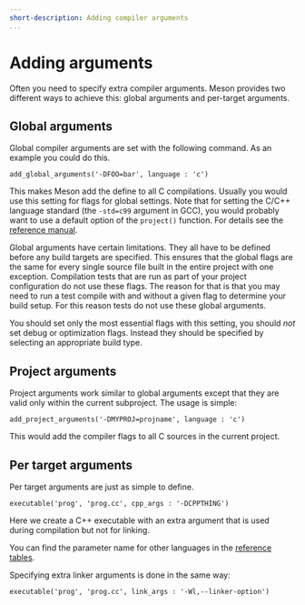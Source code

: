 ```yaml
---
short-description: Adding compiler arguments
...
```


# Adding arguments

Often you need to specify extra compiler arguments. Meson provides two
different ways to achieve this: global arguments and per-target
arguments.

Global arguments
--

Global compiler arguments are set with the following command. As an
example you could do this.

```meson
add_global_arguments('-DFOO=bar', language : 'c')
```

This makes Meson add the define to all C compilations. Usually you
would use this setting for flags for global settings. Note that for
setting the C/C++ language standard (the `-std=c99` argument in GCC),
you would probably want to use a default option of the `project()`
function. For details see the [reference manual](Reference-manual.md).

Global arguments have certain limitations. They all have to be defined
before any build targets are specified. This ensures that the global
flags are the same for every single source file built in the entire
project with one exception. Compilation tests that are run as part of
your project configuration do not use these flags. The reason for that
is that you may need to run a test compile with and without a given
flag to determine your build setup. For this reason tests do not use
these global arguments.

You should set only the most essential flags with this setting, you
should *not* set debug or optimization flags. Instead they should be
specified by selecting an appropriate build type.

Project arguments
--

Project arguments work similar to global arguments except that they
are valid only within the current subproject. The usage is simple:

```meson
add_project_arguments('-DMYPROJ=projname', language : 'c')
```

This would add the compiler flags to all C sources in the current
project.

Per target arguments
--

Per target arguments are just as simple to define.

```meson
executable('prog', 'prog.cc', cpp_args : '-DCPPTHING')
```

Here we create a C++ executable with an extra argument that is used
during compilation but not for linking.

You can find the parameter name for other languages in the [reference
tables](Reference-tables.md).

Specifying extra linker arguments is done in the same way:

```meson
executable('prog', 'prog.cc', link_args : '-Wl,--linker-option')
```
